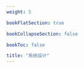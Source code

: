 ```yaml
---
weight: 5

bookFlatSection: true

bookCollapseSection: false

bookToc: false

title: "系统设计"
---
```

